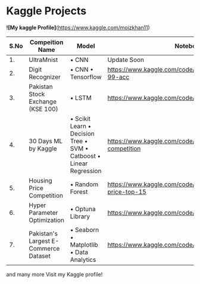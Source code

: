 # Kaggle Projects

**![My kaggle Profile]**(https://www.kaggle.com/moizkhan11)


| **S.No** | **Compeition Name** | **Model** | **Notebook Link** |
| ------------ | ------------- | ------------ | -------------|
| 1. | UltraMnist | • CNN | Update Soon |
| 2. | Digit Recognizer | • CNN • Tensorflow | https://www.kaggle.com/code/moizkhan11/digitrecognizer-99-acc |
| 3. | Pakistan Stock Exchange (KSE 100)  | • LSTM | https://www.kaggle.com/code/moizkhan11/pakistanstockexch |
| 4. | 30 Days ML by Kaggle | • Scikit Learn • Decision Tree • SVM • Catboost • Linear Regression | https://www.kaggle.com/code/moizkhan11/30-days-ml-competition |
| 5. | Housing Price Competition | • Random Forest | https://www.kaggle.com/code/moizkhan11/exercise-house-price-top-15 |
| 6. | Hyper Parameter Optimization | • Optuna Library | https://www.kaggle.com/code/moizkhan11/optuna |
| 7. | Pakistan's Largest E-Commerce Dataset | • Seaborn • Matplotlib • Data Analytics | https://www.kaggle.com/code/moizkhan11/ecommerce-v2-3 |

and many more Visit my Kaggle profile!
